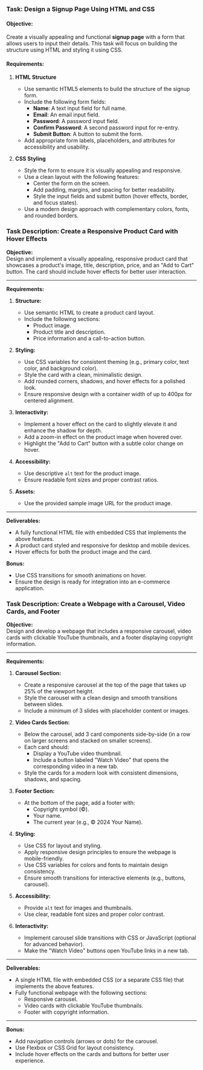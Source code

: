 
### **Task: Design a Signup Page Using HTML and CSS**  

#### **Objective:**  
Create a visually appealing and functional **signup page** with a form that allows users to input their details. This task will focus on building the structure using HTML and styling it using CSS.

#### **Requirements:**  

1. **HTML Structure**  
   - Use semantic HTML5 elements to build the structure of the signup form.  
   - Include the following form fields:  
      - **Name**: A text input field for full name.  
      - **Email**: An email input field.  
      - **Password**: A password input field.  
      - **Confirm Password**: A second password input for re-entry.  
      - **Submit Button**: A button to submit the form.  
   - Add appropriate form labels, placeholders, and attributes for accessibility and usability.

2. **CSS Styling**  
   - Style the form to ensure it is visually appealing and responsive.  
   - Use a clean layout with the following features:  
     - Center the form on the screen.  
     - Add padding, margins, and spacing for better readability.  
     - Style the input fields and submit button (hover effects, border, and focus states).  
   - Use a modern design approach with complementary colors, fonts, and rounded borders. 

### Task Description: Create a Responsive Product Card with Hover Effects

**Objective:**  
Design and implement a visually appealing, responsive product card that showcases a product's image, title, description, price, and an "Add to Cart" button. The card should include hover effects for better user interaction.

---

**Requirements:**

1. **Structure:**  
   - Use semantic HTML to create a product card layout.
   - Include the following sections:
     - Product image.
     - Product title and description.
     - Price information and a call-to-action button.

2. **Styling:**  
   - Use CSS variables for consistent theming (e.g., primary color, text color, and background color).
   - Style the card with a clean, minimalistic design.
   - Add rounded corners, shadows, and hover effects for a polished look.
   - Ensure responsive design with a container width of up to 400px for centered alignment.

3. **Interactivity:**  
   - Implement a hover effect on the card to slightly elevate it and enhance the shadow for depth.
   - Add a zoom-in effect on the product image when hovered over.
   - Highlight the "Add to Cart" button with a subtle color change on hover.

4. **Accessibility:**  
   - Use descriptive `alt` text for the product image.
   - Ensure readable font sizes and proper contrast ratios.

5. **Assets:**  
   - Use the provided sample image URL for the product image.

---

**Deliverables:**  
- A fully functional HTML file with embedded CSS that implements the above features.
- A product card styled and responsive for desktop and mobile devices.
- Hover effects for both the product image and the card.

**Bonus:**  
- Use CSS transitions for smooth animations on hover.  
- Ensure the design is ready for integration into an e-commerce application.
  
### Task Description: Create a Webpage with a Carousel, Video Cards, and Footer

**Objective:**  
Design and develop a webpage that includes a responsive carousel, video cards with clickable YouTube thumbnails, and a footer displaying copyright information.

---

**Requirements:**

1. **Carousel Section:**  
   - Create a responsive carousel at the top of the page that takes up 25% of the viewport height.
   - Style the carousel with a clean design and smooth transitions between slides.
   - Include a minimum of 3 slides with placeholder content or images.

2. **Video Cards Section:**  
   - Below the carousel, add 3 card components side-by-side (in a row on larger screens and stacked on smaller screens).
   - Each card should:
     - Display a YouTube video thumbnail.
     - Include a button labeled "Watch Video" that opens the corresponding video in a new tab.
   - Style the cards for a modern look with consistent dimensions, shadows, and spacing.

3. **Footer Section:**  
   - At the bottom of the page, add a footer with:
     - Copyright symbol (©).
     - Your name.
     - The current year (e.g., © 2024 Your Name).

4. **Styling:**  
   - Use CSS for layout and styling.
   - Apply responsive design principles to ensure the webpage is mobile-friendly.
   - Use CSS variables for colors and fonts to maintain design consistency.
   - Ensure smooth transitions for interactive elements (e.g., buttons, carousel).

5. **Accessibility:**  
   - Provide `alt` text for images and thumbnails.
   - Use clear, readable font sizes and proper color contrast.

6. **Interactivity:**  
   - Implement carousel slide transitions with CSS or JavaScript (optional for advanced behavior).
   - Make the "Watch Video" buttons open YouTube links in a new tab.

---

**Deliverables:**  
- A single HTML file with embedded CSS (or a separate CSS file) that implements the above features.  
- Fully functional webpage with the following sections:
  - Responsive carousel.
  - Video cards with clickable YouTube thumbnails.
  - Footer with copyright information.

---

**Bonus:**  
- Add navigation controls (arrows or dots) for the carousel.  
- Use Flexbox or CSS Grid for layout consistency.  
- Include hover effects on the cards and buttons for better user experience.
